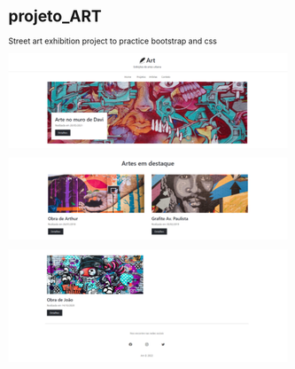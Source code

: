 # projeto_ART
 Street art exhibition project to practice bootstrap and css

<img src="github-images/art1.png"></img>

<img src="github-images/art2.png"></img>

<img src="github-images/art3.png"></img>
